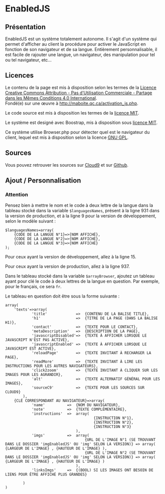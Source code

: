 EnabledJS
=========

## Présentation ##

EnabledJS est un système totalement autonome. Il s'agit d'un système qui permet d'afficher au client la procédure pour activer le JavaScript en fonction de son navigateur et de sa langue.
Entièrement personnalisable, il est facile de rajouter une langue, un navigateur, des manipulation pour tel ou tel navigateur, etc...

## Licences ##

Le contenu de la page est mis à disposition selon les termes de la [Licence Creative Commons Attribution - Pas d’Utilisation Commerciale - Partage dans les Mêmes Conditions 4.0 International](http://creativecommons.org/licenses/by-nc-sa/4.0/deed.fr).<br>
Fondé(e) sur une œuvre à http://maboite.qc.ca/activation_js.php.

Le code source est mis à disposition les termes de la [licence MIT](http://choosealicense.com/licenses/mit/).

Le système est designé avec Boostrap, mis à disposition sous [licence MIT](https://github.com/twbs/bootstrap/blob/master/LICENSE).

Ce système utilise Browser.php pour détecter quel est le navigateur du client, lequel est mis à disposition selon la licence [GNU GPL](https://github.com/cbschuld/Browser.php/blob/master/lib/Browser.php#L11-L22).

## Sources ##

Vous pouvez retrouver les sources sur [Cloud9](https://c9.io/ajabep/enabled_js) et sur [Github](https://github.com/ajabep/EnabledJS).

## Ajout / Personnalisation ##

### Attention ###

Pensez bien à mettre le nom et le code à deux lettre de la langue dans la tableau stocké dans la variable `$languagesNames`, présent à la ligne 931 dans la version de production, et à la ligne 9 pour la version de développement, selon le modèle suivant :

    $languagesNames=array(
        {CODE DE LA LANGUE N°1}=>{NOM AFFICHÉ},
        {CODE DE LA LANGUE N°2}=>{NOM AFFICHÉ},
        {CODE DE LA LANGUE N°3}=>{NOM AFFICHÉ}
    );

Pour ceux ayant la version de développement, allez à la ligne 15.

Pour ceux ayant la version de production, allez à la ligne 937.

Dans le tableau stocké dans la variable `$arrayBrowser`, ajoutez un tableau ayant pour clé le code à deux lettres de la langue en question. Par exemple, pour le français, ce sera `fr`.


Le tableau en question doit être sous la forme suivante :

    array(
        'texts'=>array(
                'title'             =>  {CONTENU DE LA BALISE TITLE},
                'h1'                =>  {TITRE DE LA PAGE (DANS LA BALISE H1)},
                'contact'           =>  {TEXTE POUR LE CONTACT},
                'metaDescription'   =>  {DESCRIPTION DE LA PAGE},
                'javascriptDisabled'=>  {TEXTE À AFFICHER LORSQUE LE JAVASCRIPT N'EST PAS ACTIVÉ},
                'javascriptEnabled' =>  {TEXTE À AFFICHER LORSQUE LE JAVASCRIPT EST ACTIVÉ},
                'reloadPage'        =>  {TEXTE INVITANT À RECHARGER LA PAGE},
                'readMore'          =>  {TEXTE INVITANT À LIRE LES INSTRUCTIONS POUR LES AUTRES NAVIGATEURS},
                'click2zoom'        =>  {TEXTE INVITANT À CLIQUER SUR LES IMAGES POUR LES AGRANDIR},
                'alt'               =>  {TEXTE ALTERNATIF GÉNÉRAL POUR LES IMAGES},
                'sourceC9'          =>  {TEXTE POUR LES SOURCES SUR CLOUD9}
            ),
        {CLÉ CORRESPONDANT AU NAVIGATEUR}=>array(
                'name'          =>  {NOM DU NAVIGATEUR},
                'note'          =>  {TEXTE COMPLÉMENTAIRE},
                'instructions'  =>  array(
                                            {INSTRUCTION N°1},
                                            {INSTRUCTION N°2},
                                            {INSTRUCTION N°3}
                                    ),
                'imgs'          =>  array(
                                        {URL DE L'IMAGE N°1 (SE TROUVANT DANS LE DOSSIER 'imgEnabledJS' OU 'img' SELON LA VERSION)} => array( {LARGEUR DE L'IMAGE} , {HAUTEUR DE L'IMAGE} ),
                                        {URL DE L'IMAGE N°2 (SE TROUVANT DANS LE DOSSIER 'imgEnabledJS' OU 'img' SELON LA VERSION)} => array( {LARGEUR DE L'IMAGE} , {HAUTEUR DE L'IMAGE} )
                                    ),
                'linksImgs'     =>  {(BOOL) SI LES IMAGES ONT BESOIN DE LIENS POUR ÊTRE AFFICHÉ PLUS GRANDES}
                
            )
    )




